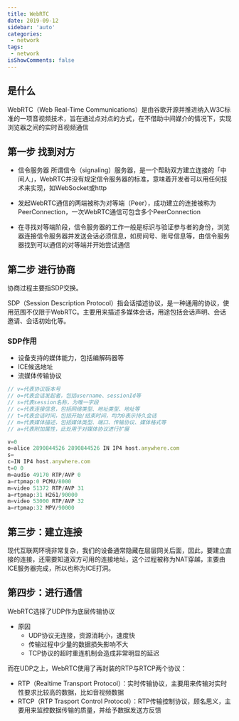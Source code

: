 ```yaml
---
title: WebRTC
date: 2019-09-12
sidebar: 'auto'
categories:
 - network
tags:
 - network
isShowComments: false
---
```


##  是什么
WebRTC（Web Real-Time Communications）是由谷歌开源并推进纳入W3C标准的一项音视频技术，旨在通过点对点的方式，在不借助中间媒介的情况下，实现浏览器之间的实时音视频通信

##  第一步 找到对方

- 信令服务器
所谓信令（signaling）服务器，是一个帮助双方建立连接的「中间人」，WebRTC并没有规定信令服务器的标准，意味着开发者可以用任何技术来实现，如WebSocket或http

- 发起WebRTC通信的两端被称为对等端（Peer），成功建立的连接被称为PeerConnection，一次WebRTC通信可包含多个PeerConnection
- 在寻找对等端阶段，信令服务器的工作一般是标识与验证参与者的身份，浏览器连接信令服务器并发送会话必须信息，如房间号、账号信息等，由信令服务器找到可以通信的对等端并开始尝试通信

##  第二步 进行协商
协商过程主要指SDP交换。

SDP（Session Description Protocol）指会话描述协议，是一种通用的协议，使用范围不仅限于WebRTC。主要用来描述多媒体会话，用途包括会话声明、会话邀请、会话初始化等。
### SDP作用
- 设备支持的媒体能力，包括编解码器等
- ICE候选地址
- 流媒体传输协议

```js
// v=代表协议版本号
// o=代表会话发起者，包括username、sessionId等
// s=代表session名称，为唯一字段
// c=代表连接信息，包括网络类型、地址类型、地址等
// t=代表会话时间，包括开始/结束时间，均为0表示持久会话
// m=代表媒体描述，包括媒体类型、端口、传输协议、媒体格式等
// a=代表附加属性，此处用于对媒体协议进行扩展

v=0
o=alice 2890844526 2890844526 IN IP4 host.anywhere.com
s=
c=IN IP4 host.anywhere.com
t=0 0
m=audio 49170 RTP/AVP 0
a=rtpmap:0 PCMU/8000
m=video 51372 RTP/AVP 31
a=rtpmap:31 H261/90000
m=video 53000 RTP/AVP 32
a=rtpmap:32 MPV/90000
```

##  第三步：建立连接
现代互联网环境非常复杂，我们的设备通常隐藏在层层网关后面，因此，要建立直接的连接，还需要知道双方可用的连接地址，这个过程被称为NAT穿越，主要由ICE服务器完成，所以也称为ICE打洞。

##  第四步：进行通信
WebRTC选择了UDP作为底层传输协议

- 原因
  - UDP协议无连接，资源消耗小，速度快
  - 传输过程中少量的数据损失影响不大
  - TCP协议的超时重连机制会造成非常明显的延迟

而在UDP之上，WebRTC使用了再封装的RTP与RTCP两个协议：

  - RTP（Realtime Transport Protocol）：实时传输协议，主要用来传输对实时性要求比较高的数据，比如音视频数据
  - RTCP（RTP Trasport Control Protocol）：RTP传输控制协议，顾名思义，主要用来监控数据传输的质量，并给予数据发送方反馈


